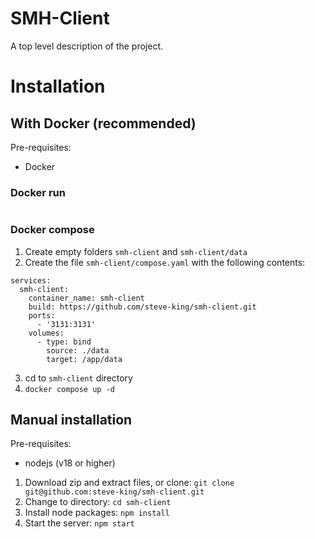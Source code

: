 <!-- This is a [Next.js](https://nextjs.org/) project bootstrapped with [`create-next-app`](https://github.com/vercel/next.js/tree/canary/packages/create-next-app).

## Getting Started

First, run the development server:

```bash
npm run dev
# or
yarn dev
# or
pnpm dev
# or
bun dev
```

Open [http://localhost:3000](http://localhost:3000) with your browser to see the result.

You can start editing the page by modifying `app/page.tsx`. The page auto-updates as you edit the file.

This project uses [`next/font`](https://nextjs.org/docs/basic-features/font-optimization) to automatically optimize and load Inter, a custom Google Font.

## Learn More

To learn more about Next.js, take a look at the following resources:

- [Next.js Documentation](https://nextjs.org/docs) - learn about Next.js features and API.
- [Learn Next.js](https://nextjs.org/learn) - an interactive Next.js tutorial.

You can check out [the Next.js GitHub repository](https://github.com/vercel/next.js/) - your feedback and contributions are welcome!

## Deploy on Vercel

The easiest way to deploy your Next.js app is to use the [Vercel Platform](https://vercel.com/new?utm_medium=default-template&filter=next.js&utm_source=create-next-app&utm_campaign=create-next-app-readme) from the creators of Next.js.

Check out our [Next.js deployment documentation](https://nextjs.org/docs/deployment) for more details. -->

# SMH-Client

A top level description of the project.

# Installation

## With Docker (recommended)

Pre-requisites:

- Docker

### Docker run

```

```

### Docker compose

1. Create empty folders `smh-client` and `smh-client/data`
2. Create the file `smh-client/compose.yaml` with the following contents:

```
services:
  smh-client:
    container_name: smh-client
    build: https://github.com/steve-king/smh-client.git
    ports:
      - '3131:3131'
    volumes:
      - type: bind
        source: ./data
        target: /app/data

```

3. cd to `smh-client` directory
4. `docker compose up -d`

## Manual installation

Pre-requisites:

- nodejs (v18 or higher)

1. Download zip and extract files, or clone: `git clone git@github.com:steve-king/smh-client.git`
2. Change to directory: `cd smh-client`
3. Install node packages: `npm install`
4. Start the server: `npm start`
